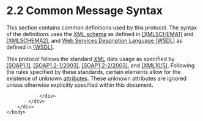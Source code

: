 <html dir="LTR" xmlns:mshelp="http://msdn.microsoft.com/mshelp" xmlns:ddue="http://ddue.schemas.microsoft.com/authoring/2003/5" xmlns:xlink="http://www.w3.org/1999/xlink" xmlns:tool="http://www.microsoft.com/tooltip">
    <head>
        <meta http-equiv="Content-Type" content="text/html; CHARSET=utf-8"></meta>
        <meta name="save" content="history"></meta>
        <title>2.2 Common Message Syntax</title>
        <xml>
            <mshelp:toctitle title="2.2 Common Message Syntax"></mshelp:toctitle>
            <mshelp:rltitle title="[MS-SSNWS]: Common Message Syntax"></mshelp:rltitle>
            <mshelp:keyword index="A" term="9eb579b2-089c-4706-b583-79ad2631d94b"></mshelp:keyword>
            <mshelp:attr name="DCSext.ContentType" value="open specification"></mshelp:attr>
            <mshelp:attr name="AssetID" value="9eb579b2-089c-4706-b583-79ad2631d94b"></mshelp:attr>
            <mshelp:attr name="TopicType" value="kbRef"></mshelp:attr>
            <mshelp:attr name="DCSext.Title" value="[MS-SSNWS]: Common Message Syntax" />
        </xml>
    </head>
    <body>
        <div id="header">
            <h1 class="heading">2.2 Common Message Syntax</h1>
        </div>
        <div id="mainSection">
            <div id="mainBody">
                <div id="allHistory" class="saveHistory"></div>
                <div id="sectionSection0" class="section" name="collapseableSection">
                    

<p>This section contains common definitions used by this
protocol. The syntax of the definitions uses the <a href="4baedaec-b5a7-4176-be88-e1cec659ab8c.md#gt_bd0ce6f9-c350-4900-827e-951265294067">XML schema</a> as defined in <a href="https://go.microsoft.com/fwlink/?LinkId=90608">[XMLSCHEMA1]</a> and <a href="https://go.microsoft.com/fwlink/?LinkId=90610">[XMLSCHEMA2]</a>, and <a href="4baedaec-b5a7-4176-be88-e1cec659ab8c.md#gt_5a824664-0858-4b09-b852-83baf4584efa">Web Services Description
Language (WSDL)</a> as defined in <a href="https://go.microsoft.com/fwlink/?LinkId=90577">[WSDL]</a>.</p>

<p>This protocol follows the standard <a href="4baedaec-b5a7-4176-be88-e1cec659ab8c.md#gt_982b7f8e-d516-4fd5-8d5e-1a836081ed85">XML</a> data usage as specified
by <a href="https://go.microsoft.com/fwlink/?LinkId=90520">[SOAP1.1]</a>, <a href="https://go.microsoft.com/fwlink/?LinkId=90521">[SOAP1.2-1/2003]</a>, <a href="https://go.microsoft.com/fwlink/?LinkId=90522">[SOAP1.2-2/2003]</a>, and <a href="https://go.microsoft.com/fwlink/?LinkId=221669">[XML10/5]</a>. Following
the rules specified by these standards, certain elements allow for the
existence of unknown <a href="4baedaec-b5a7-4176-be88-e1cec659ab8c.md#gt_108a1419-49a9-4d19-b6ca-7206aa726b3f">attributes</a>.
These unknown attributes are ignored unless otherwise explicitly specified
within this document.</p>


                </div>
            </div>
        </div>
    </body>
</html>